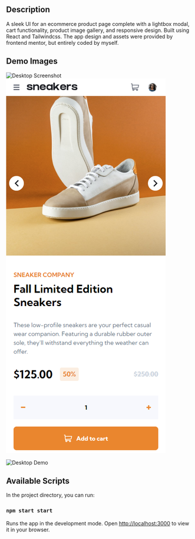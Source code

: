 ## Description

A sleek UI for an ecommerce product page complete with a lightbox modal, cart functionality, product image gallery, and responsive design. Built using React and Tailwindcss. The app design and assets were provided by frontend mentor, but entirely coded by myself.

## Demo Images

![Desktop Screenshot](./demo-imgs/ecommerce-first-frame.gif)
![Mobile Screenshot](./demo_imgs/mobile-screenshot.PNG)

![Desktop Demo](./demo-imgs/ecommerce-page-demo-cropped.gif)

## Available Scripts

In the project directory, you can run:

### `npm start start`

Runs the app in the development mode.
Open [http://localhost:3000](http://localhost:3000) to view it in your browser.
